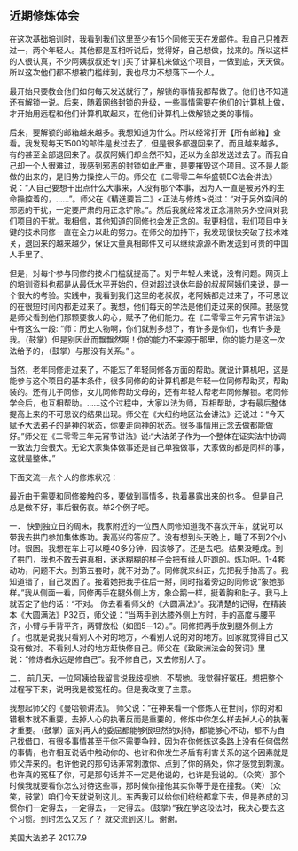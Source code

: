 ## 近期修炼体会
在这次基础培训时，我看到我们这里至少有15个同修天天在发邮件。我自己只推荐过一，两个年轻人。其他都是互相听说后，觉得好，自己想做，找来的。所以这样的人很认真，不少阿姨叔叔还专门买了计算机来做这个项目，一做到底，天天做。所以这次他们都不想被门槛绊到，我也尽力不想落下一个人。

最开始只要教会他们如何每天发送就行了，解锁的事情我都帮做了。他们也不知道还有解锁一说。后来，随着网络封锁的升级，一些事情需要在他们的计算机上做，才开始用远程和他们计算机联起来，在他们计算机上做解锁之类的事情。

后来，要解锁的邮箱越来越多。我想知道为什么。所以经常打开【所有邮箱】查看。我发现每天1500的邮件是发过去了，但是很多都退回来了。而且越来越多。有的甚至全部退回来了。叔叔阿姨们却全然不知，还以为全部发送过去了。而我自己却一个人很难过，我感到邪恶的封锁如此严重，是要摧毁这个项目。这不是人能做的出来的，是旧势力操控人干的。师父在《二零零二年华盛顿DC法会讲法》说：“人自己要想干出点什么大事来，人没有那个本事，因为人一直是被另外的生命操控着的，……”。师父在《精進要旨二》<正法与修炼>说过：“对于另外空间的邪恶的干扰，一定要严肃的用正念铲除。”。然后我就经常发正念清除另外空间对我们项目的干扰。我相信，其他知道的同修也会发正念的。我更相信，我们项目中关键的技术同修一直在全力以赴的努力。在师父的加持下，我发现很快突破了技术难关，退回来的越来越少，保证大量真相邮件又可以继续源源不断发送到可贵的中国人手里了。

但是，对每个参与同修的技术门槛就提高了。对于年轻人来说，没有问题。网页上的培训资料也都是从最低水平开始的，但对超过退休年龄的叔叔阿姨们来说，是一个很大的考验。实践中，我看到我们这里的老叔叔，老阿姨都走过来了，不可思议的在很短时间内都走过来了。我想，他们每天的学法是他们走过来的保障。我感觉是师父看到他们那颗要救人的心，赋予了他们能力。在《二零零三年元宵节讲法》中有这么一段: “师：历史人物啊，你们就别多想了，有许多是你们，也有许多是我。（鼓掌）但是别因此而飘飘然啊！你的能力不来源于那里，你的能力是这一次法给予的，（鼓掌）与那没有关系。” 。

当然，老年同修走过来了，不能忘了年轻同修各方面的帮助。就说计算机吧，这是能参与这个项目的基本条件，很多同修的的计算机都是年轻一位同修帮助买，帮助装的。还有儿子同修，女儿同修帮助父母的，还有年轻人帮老年同修解锁。老同修学会后，也互相帮助。……这个过程中，大家以法为师，互相帮助，才有最后整体提高上来的不可思议的结果出现。师父在《大纽约地区法会讲法》还说过：“今天赋予大法弟子的是神的状态，你要走向神的状态。很多事情用正念去做都能做好。”师父在《二零零三年元宵节讲法》说:“大法弟子作为一个整体在证实法中协调一致法力会很大。无论大家集体做事还是自己单独做事，大家做的都是同样的事，这就是整体。”

下面交流一点个人的修炼状况：

最近由于需要和同修接触的多，要做到事情多，执着暴露出来的也多。 但是自己总是做不好，事后很伤哀。举2个例子吧。

一． 快到独立日的周末，我家附近的一位西人同修知道我不喜欢开车，就说可以带我去拱门参加集体炼功。我高兴的答应了。没有想到头天晚上，睡了不到2个小时。很困。我想在车上可以睡40多分钟，因该够了。还是去吧。结果没睡成。到了拱门，我也不敢去讲真相，迷迷糊糊的样子会把有缘人吓跑的。炼功吧。1-4套动功，问题不大。到第五套时，就不对劲了。同修就来纠正，先把我手抬高了。我知道错了，自己发困了。接着她把我手往后一掰，同时指着旁边的同修说“象她那样。”我从侧面一看，同修两手在腿外侧上方，象企鹅一样，挺着胸和肚子。我马上就否定了他的话：“不对。 你去看看师父的《大圆满法》”。我清楚的记得，在精装本《大圆满法》P32页，师父说：“当两手到达膝外侧上方时，手的高度与腰平齐，小臂与手背平齐，两臂放松（如图5－12）。”。同修把两手放到腿外侧上方了。也就是说我只看别人不对的地方，不看别人说的对的地方。回家就觉得自己又没有做对。不看别人对的地方赶快修自己。师父在《致欧洲法会的贺词》里说：“修炼者永远是修自己”。我不修自己，又去修别人了。

二． 前几天，一位阿姨给我留言说我歧视她，不帮她。我觉得好冤枉。想把整个过程写下来，说明我是被冤枉的。但是我改变了主意。

我想起师父的《曼哈顿讲法》。 师父说：“在神来看一个修炼人在世间，你的对和错根本就不重要，去掉人心的执著反而是重要的，修炼中你怎么样去掉人心的执著才重要。（鼓掌）面对再大的委屈都能够很坦然的对待，都能够心不动，都不为自己找借口，有很多事情甚至于你不需要争辩，因为在你修炼这条路上没有任何偶然的事情，也许相互说话中触动你的、也许和你发生矛盾有利害关系的这个因素就是师父弄来的。也许他说的那句话非常刺激你、点到了你的痛处，你才感觉到刺激。也许真的冤枉了你，可是那句话并不一定是他说的，也许是我说的。（众笑）那个时候我就要看你怎么对待这些事，那时候你撞他其实你等于是在撞我。（笑）（众笑，鼓掌）咱们今天就说到这儿。东西我可以给你们统统都拿下去，但是养成的习惯你们一定得去，一定得去，一定得去。（鼓掌）”我在学这段法时，我决心要去这个习惯。到时怎么又忘了？
就交流到这儿。谢谢。

美国大法弟子
2017.7.9
